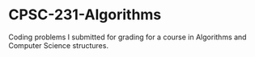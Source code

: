 # CPSC-231-Algorithms
Coding problems I submitted for grading for a course in Algorithms and Computer Science structures.
